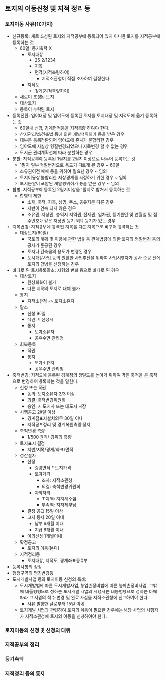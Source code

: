 ## 토지의 이동신청 및 지적 정리 등
### 토지이동 사유(10가지)
- 신규등록: 새로 조성된 토지와 지적공부에 등록되어 있지 아니한 토지를 지적공부에 등록하는 것
    - 60일: 등기촉탁 X 
        - 토지대장
            - 25-2/1234
            - 지목
            - 면적(지적측량하여)
                - 지적소관청이 직접 조사하여 결정한다.
        - 지적도
            - 경계(지적측량하여)
    - 새로이 조성된 토지
    - 대상토지
    - 등록이 누락된 토지
- 등록전환: 임야대장 및 임야도에 등록된 토지를 토지대장 및 지적도에 옮겨 등록하는 것
    - 60일내 신청, 경계면적등을 지적측량 하여야 한다.
    - 산지관리법/건축법 등에 의한 개발행위허가 등을 받은 경우
    - 대부분 등록전환되어 임야도에 존치가 불합리한 경우
    - 임야도에 사실상 형질변경되었으나 지목변경 할 수 없는 경우
    - 도시군 관리계획선에 따라 분할하는 경우
- 분할: 지적공부에 등록된 1필지를 2필지 이상으로 나누어 등록하는 것
    - 1필지 일부 형질변경으로 용도가 다르게 된 경우 ~ 60일
    - 소유권이전 매매 등을 위하여 필요한 경우 ~ 임의
    - 토지이용상 불합리한 지상경계를 시정하기 위한 경우 ~ 임의
    - 토지분할이 포함된 개발행위허가 등을 받은 경우 ~ 임의
- 합병: 지적공부에 등록된 2필지이상을 1필지로 합쳐서 등록하는 것
    - 합병의 제한
        - 소재, 축척, 지목, 성명, 주소, 공유지분 다른 경우 
        - 지반이 연속 되지 않은 경우
        - 소유권, 지상권, 승역지 지역권, 전세권, 임차권, 등기원인 및 연월일 및 접수번호가 같은 저당권 등기 외의 등기가 있는 경우
- 지목변경: 지적공부에 등록된 지목을 다른 지목으로 바꾸어 등록하는 것
    - 대상토지(60일)
        - 국토의 계획 및 이용에 관한 법률 등 관계법령에 의한 토지의 형질변경 등의 공사가 준공된 경우
        - 토지나 건축물의 용도가 변경된 경우
        - 도시개발사업 등의 원활한 사업추진을 위하여 사업시행자가 공사 준공 전에 토지의 합병을 신청하는 경우
- 바다로 된 토지등록말소: 지형의 변화 등으로 바다로 된 경우
    - 대상토지
        - 원상회복이 불가
        - 다른 지목의 토지로 대체 불가
    - 통지
        - 지적소관청 -> 토지소유자
    - 말소
        - 신청 90일
        - 직권: 미신청시
        - 통지
            - 토지소유자
            - 공유수면 관리청
    - 회복등록
        - 직권
        - 통지
            - 토지소유자
            - 공유수면 관리청
- 축척변경: 지적도에 등록된 경계점의 정밀도를 높이기 위하여 작은 축척을 큰 축척으로 변경하여 등록하는 것을 말한다.
    - 신청 또는 직권
        - 동의: 토지소유자 2/3 이상
        - 의결: 축척변경위원회
        - 승인: 시·도지사 또는 대도시 시장
    - 시행공고 20일 이상
        - 경계점표지설치의무 30일 이내
        - 지적공부정리 및 경계복원측량 정지
    - 축척변경 측량
        - 1/500 원칙/ 경위의 측량
    - 토지표시 결정
        - 지번/지목/경계/좌표/면적
    - 청산절차
        - 산정
            - 증감면적 * 토지가격
            - 토지가격
                - 조사: 지적소관청
                - 의결: 축척변경위원회
            - 차액처리
                - 초과액: 지자체수입
                - 부족액: 지자체부담
        - 결정·공고 15일 이상
        - 고지·통지 20일 이내
            - 납부 6개월 이내
            - 지급 6개월 이내
        - 이의신청 1개월이내
    - 확정공고
        - 토지의 이동(본다)
    - 지적정리등
        - 토지대장, 지적도, 경계좌표등록부
- 등록사항의 정정 
- 행정구역의 명칭변경등 
- 도시개발사업 등의 토지이동 신청의 특례:
    - 도시개발법에 따른 도시개발사업, 농업촌정비법에 따른 농어촌정비사업, 그밖에 대톨령령으로 정하는 토지개발 사업의 시행자는 대통령령으로 정하는 바에 따라 그 사업의 착수·변경 및 완료 사실을 지적소관청에 신고하여야 한다.
        - 사유 발생한 날로부터 15일 이내
    - 토지개발 사업과 관련하여 토지의 이동이 필요한 경우에는 해당 사업의 시행자가 지적소관청에 토지의 이동을 신청하여야 한다.
### 토지이동의 신청 및 신청의 대위
### 지적공부의 정리
### 등기촉탁
### 지적정리 등의 통지 